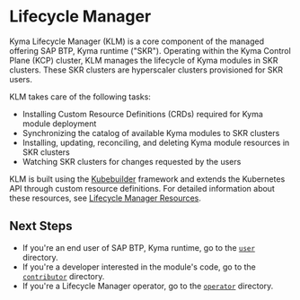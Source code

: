 # Lifecycle Manager

Kyma Lifecycle Manager (KLM) is a core component of the managed offering SAP BTP, Kyma runtime ("SKR"). Operating within the Kyma Control Plane (KCP) cluster, KLM manages the lifecycle of Kyma modules in SKR clusters. These SKR clusters are hyperscaler clusters provisioned for SKR users.

KLM takes care of the following tasks:

* Installing Custom Resource Definitions (CRDs) required for Kyma module deployment
* Synchronizing the catalog of available Kyma modules to SKR clusters
* Installing, updating, reconciling, and deleting Kyma module resources in SKR clusters
* Watching SKR clusters for changes requested by the users

KLM is built using the [Kubebuilder](https://github.com/kubernetes-sigs/kubebuilder) framework and extends the Kubernetes API through custom resource definitions. For detailed information about these resources, see [Lifecycle Manager Resources](./contributor/resources/README.md).

## Next Steps

* If you're an end user of SAP BTP, Kyma runtime, go to the [`user`](/docs/user/README.md) directory.
* If you're a developer interested in the module's code, go to the [`contributor`](/docs/contributor/README.md) directory.
* If you're a Lifecycle Manager operator, go to the [`operator`](/docs/operator/README.md) directory.
